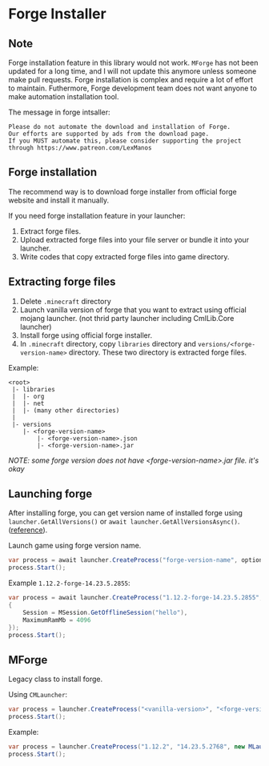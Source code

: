 # Forge Installer

## Note
Forge installation feature in this library would not work. `MForge` has not been updated for a long time, and I will not update this anymore unless someone make pull requests. Forge installation is complex and require a lot of effort to maintain. Futhermore, Forge development team does not want anyone to make automation installation tool.

The message in forge intsaller: 
```
Please do not automate the download and installation of Forge.
Our efforts are supported by ads from the download page.
If you MUST automate this, please consider supporting the project through https://www.patreon.com/LexManos
```

## Forge installation

The recommend way is to download forge installer from official forge website and install it manually.  

If you need forge installation feature in your launcher:
1. Extract forge files.
2. Upload extracted forge files into your file server or bundle it into your launcher.
3. Write codes that copy extracted forge files into game directory.

## Extracting forge files

1. Delete `.minecraft` directory
2. Launch vanilla version of forge that you want to extract using official mojang launcher. (not thrid party launcher including CmlLib.Core launcher)
3. Install forge using official forge installer.
4. In `.minecraft` directory, copy `libraries` directory and `versions/<forge-version-name>` directory. These two directory is extracted forge files.

Example:
```
<root>
 |- libraries
 |  |- org
 |  |- net
 |  |- (many other directories)
 |
 |- versions
    |- <forge-version-name>
        |- <forge-version-name>.json
        |- <forge-version-name>.jar
```

*NOTE: some forge version does not have \<forge-version-name\>.jar file. it's okay*

## Launching forge

After installing forge, you can get version name of installed forge using `launcher.GetAllVersions()` or `await launcher.GetAllVersionsAsync()`. ([reference](https://github.com/CmlLib/CmlLib.Core/wiki/CMLauncher)).  

Launch game using forge version name.  
```csharp
var process = await launcher.CreateProcess("forge-version-name", options);
process.Start();
```

Example `1.12.2-forge-14.23.5.2855`:
```csharp
var process = await launcher.CreateProcess("1.12.2-forge-14.23.5.2855", new MLaunchOption
{
    Session = MSession.GetOfflineSession("hello"),
    MaximumRamMb = 4096
});
process.Start();
```

## MForge

Legacy class to install forge.

Using `CMLauncher`: 
```csharp
var process = launcher.CreateProcess("<vanilla-version>", "<forge-version>", launchOptions);
process.Start();
```

Example: 
```csharp
var process = launcher.CreateProcess("1.12.2", "14.23.5.2768", new MLaunchOption());
process.Start();
```